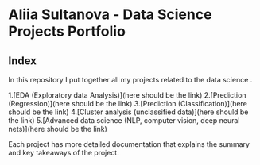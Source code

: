 # Aliia Sultanova - Data Science Projects Portfolio

## Index

In this repository I put together all my projects related to the data science .

1.[EDA (Exploratory data Analysis)](here should be the link)
2.[Prediction (Regression)](here should be the link)
3.[Prediction (Classification)](here should be the link)
4.[Cluster analysis (unclassified data)](here should be the link)
5.[Advanced data science (NLP, computer vision, deep neural nets)](here should be the link)

Each project has more detailed documentation that explains the summary and key takeaways of the project.
